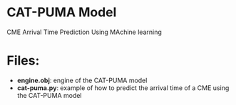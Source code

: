 # CAT-PUMA Model
CME Arrival Time Prediction Using MAchine learning
# Files:
* __engine.obj__: engine of the CAT-PUMA model
* __cat-puma.py__: example of how to predict the arrival time of a CME using the CAT-PUMA model
